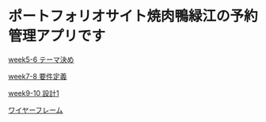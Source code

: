 # ポートフォリオサイト焼肉鴨緑江の予約管理アプリです

[week5-6 テーマ決め](https://www.notion.so/week5-6-d079c54c99e948c689bb75e4997c84d0?pvs=4)

[week7-8 要件定義](https://www.notion.so/week7-8-c341dbe260aa42c7bec8a2323f211a09?pvs=4)

[week9-10 設計1](https://www.notion.so/week9-10-1-bd73292925a84578ad2e36ecf1bb1d58?pvs=4)

[ワイヤーフレーム](./documents/wire_frame.md)
